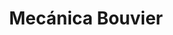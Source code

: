 ---
title: "Mecánica Bouvier"
url: /colonia-del-sacramento/mecanica-bouvier/
shop: reparación de automóviles
---